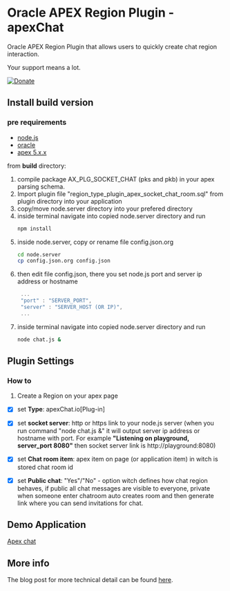 # Oracle APEX Region Plugin - apexChat

Oracle APEX Region Plugin that allows users to quickly create chat region interaction.

Your support means a lot.

[![Donate](https://img.shields.io/badge/Donate-PayPal-green.svg)](https://www.paypal.me/isabolic99)

## Install build version
### pre requirements

- [node.js](https://nodejs.org)
- [oracle](https://www.oracle.com/downloads/index.html)
- [apex 5.x.x](http://www.oracle.com/technetwork/developer-tools/apex/overview/index.html)

from **build** directory:
1) compile package AX_PLG_SOCKET_CHAT (pks and pkb) in your apex parsing schema.
2) Import plugin file "region_type_plugin_apex_socket_chat_room.sql" from plugin directory into your application
3) copy/move node.server directory into your prefered directory
4) inside terminal navigate into copied node.server directory and run
   ```bash
   npm install
   ```
5) inside node.server, copy or rename file config.json.org
   ```bash
   cd node.server
   cp config.json.org config.json
   ```
5) then edit file config.json, there you set node.js port and server ip address or hostname
   ```javascript
    ...
    "port" : "SERVER_PORT",
    "server" : "SERVER_HOST (OR IP)",
    ...
   ```
6) inside terminal navigate into copied node.server directory and run
   ```bash
   node chat.js &
   ```

## Plugin Settings
### How to
1) Create a Region on your apex page
- [X] set **Type**: apexChat.io[Plug-in]
- [X] set **socket server**: http or https link to your node.js server (when you run command "node chat.js &" it will output server ip address or hostname with port. For example **"Listening on playground, server_port 8080"** then socket server link is http://playground:8080)
- [X] set **Chat room item**: apex item on page (or application item) in witch is stored chat room id
- [X] set **Public chat**: "Yes"/"No" - option witch defines how chat region behaves, if public all chat messages are visible to everyone, private when someone enter chatroom auto creates room and then generate link where you can send invitations for chat.


## Demo Application

[Apex chat](https://apex.oracle.com/pls/apex/f?p=101959:16 "Apex chat homepage")

## More info
The blog post for more technical detail can be found [here](https://goo.gl/3jcE2R).

